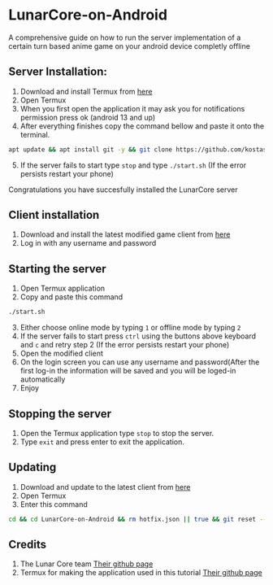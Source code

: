 # LunarCore-on-Android
A comprehensive guide on how to run the server implementation of a certain turn based anime game on your android device completly offline 

## Server Installation: 
1. Download and install Termux from [here](https://github.com/termux/termux-app/releases/download/v0.118.0/termux-app_v0.118.0+github-debug_arm64-v8a.apk)
2. Open Termux
3. When you first open the application it may ask you for notifications permission press ok (android 13 and up)
4. After everything finishes copy the command bellow and paste it onto the terminal.
```sh
apt update && apt install git -y && git clone https://github.com/kostas214/LunarCore-on-Android.git && cd LunarCore-on-Android && chmod +x install.sh && ./install.sh
```
5. If the server fails to start type ```stop``` and type ```./start.sh``` (If the error persists restart your phone)
   
Congratulations you have succesfully installed the LunarCore server
## Client installation 
1. Download and install the latest modified game client from [here](https://github.com/kostas214/LunarCore-on-Android/releases)
2. Log in with any username and password

## Starting the server
1. Open Termux application
2. Copy and paste this command
```sh
./start.sh
```
3. Either choose online mode by typing ```1``` or offline mode by typing ```2```
4. If the server fails to start press ```ctrl``` using the buttons above keyboard and ```c``` and retry step 2 (If the error persists restart your phone)
5. Open the modified client
6. On the login screen you can use any username and password(After the first log-in the information will be saved and you will be loged-in automatically
7. Enjoy
## Stopping the server
1. Open the Termux application type ```stop``` to stop the server.
2. Type ```exit``` and press enter to exit the application.
## Updating
1. Download and update to the latest client from [here](https://github.com/kostas214/LunarCore-on-Android/releases)
2. Open Termux
3. Enter this command
 ```sh
 cd && cd LunarCore-on-Android && rm hotfix.json || true && git reset --hard HEAD~1 && git pull && . update.sh
```
## Credits 
1. The Lunar Core team [Their github page](https://github.com/Melledy/LunarCore)
2. Termux for making the application used in this tutorial [Their github page](https://github.com/termux/termux-app)

